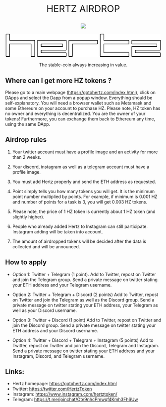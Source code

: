 
<p align="center" style="font-size:30px;">HERTZ AIRDROP</p>


<p align="center">
  <img src="http://gotohertz.com/img/underline.png" width="200">  
</p>

<p align="center">
  <img src="https://raw.githubusercontent.com/olejardamir/Hertz/master/mainWebPage/img/letters.png" width="500" title="Letters">  
</p>
<p align="center">The stable-coin always increasing in value.</p>

 

## Where can I get more HZ tokens ?
Please go to a main webpage (https://gotohertz.com/index.html), click on DApps and select the Dapp from a popup window. Everything should be self-explanatory. You will need a browser wallet such as Metamask and some Ethereum on your account to purchase HZ. Please note, HZ token has no owner and everything is decentralized. You are the owner of your tokens! Furthermore, you can exchange them back to Ethereum any time, using the same DApp.


## Airdrop rules
1. Your twitter account must have a profile image and an activity for more than 2 weeks.

2. Your discord, instagram as well as a telegram account must have a profile image.

3. You must add Hertz properly and send the ETH address as requested.

4. Point simply tells you how many tokens you will get. It is the minimum point number multiplied by points. For example, if minimum is 0.001 HZ and number of points for a task is 3, you will get 0.003 HZ tokens.

5. Please note, the price of 1 HZ token is currently about 1 HZ token (and slightly higher).

6. People who already added Hertz to Instagram can still participate. Instagram adding will be taken into account.

7. The amount of airdropped tokens will be decided after the data is collected and will be announced.


## How to apply
- Option 1: Twitter + Telegram (1 point). Add to Twitter, repost on Twitter and join the Telegram group. Send a private message on twitter stating your ETH address and your Telegram username.

- Option 2: Twitter + Telegram + Discord (2 points) Add to Twitter, repost on Twitter and join the Telegram as well as the Discord group. Send a private message on twitter stating your ETH address, your Telegram as well as your Discord username.

- Option 3: Twitter + Discord (1 point)  Add to Twitter, repost on Twitter and join the Discord group. Send a private message on twitter stating your ETH address and your Discord username.

- Option 4: Twitter + Discord + Telegram + Instagram (5 points) Add to Twitter, repost on Twitter and join the Discord, Telegram and Instagram. Send a private message on twitter stating your ETH address and your Instagram, Discord, and Telegram username.



## Links:
- Hertz homepage: https://gotohertz.com/index.html
- Twitter: https://twitter.com/HertzToken
- Instagram: https://www.instagram.com/hertztoken/
- Telegram: https://t.me/joinchat/Ote9nhcPmwqf4Kmh3Fh6Uw

